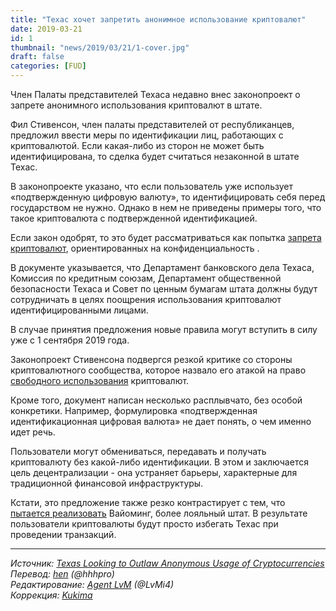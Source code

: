 ```yaml
---
title: "Техас хочет запретить анонимное использование криптовалют"
date: 2019-03-21
id: 1
thumbnail: "news/2019/03/21/1-cover.jpg"
draft: false
categories: [FUD]
---
```


Член Палаты представителей Техаса недавно внес законопроект о запрете анонимного использования криптовалют в штате.

Фил Стивенсон, член палаты представителей от республиканцев, предложил ввести меры по идентификации лиц, работающих с криптовалютой. Если какая-либо из сторон не может быть идентифицирована, то сделка будет считаться незаконной в штате Техас.

В законопроекте указано, что если пользователь уже использует «подтвержденную цифровую валюту», то идентифицировать себя перед государством не нужно. Однако в нем не приведены примеры того, что такое криптовалюта с подтвержденной идентификацией.

Если закон одобрят, то это будет рассматриваться как попытка [запрета криптовалют](https://beincrypto.com/xmr-monero-price-prediction-2018-2019-2020-5-years/), ориентированных на конфиденциальность .

В документе указывается, что Департамент банковского дела Техаса, Комиссия по кредитным союзам, Департамент общественной безопасности Техаса и Совет по ценным бумагам штата должны будут сотрудничать в целях поощрения использования криптовалют идентифицированными лицами.

В случае принятия предложения новые правила могут вступить в силу уже с 1 сентября 2019 года.

Законопроект Стивенсона подвергся резкой критике со стороны криптовалютного сообщества, которое назвало его атакой на право [свободного использования](https://beincrypto.com/bitcoin-on-the-right-path-with-its-right-of-use-intact/) криптовалют.

Кроме того, документ написан несколько расплывчато, без особой конкретики. Например, формулировка «подтвержденная идентификационная цифровая валюта» не дает понять, о чем именно идет речь.

Пользователи могут обмениваться, передавать и получать криптовалюту без какой-либо идентификации. В этом и заключается цель децентрализации - она устраняет барьеры, характерные для традиционной финансовой инфраструктуры.

Кстати, это предложение также резко контрастирует с тем, что [пытается реализовать](https://beincrypto.com/wyoming-pushes-bill-into-law-for-property-rights-on-digital-assets/) Вайоминг, более лояльный штат. В результате пользователи криптовалюты будут просто избегать Техас при проведении транзакций.

---
_Источник: [Texas Looking to Outlaw Anonymous Usage of Cryptocurrencies](https://beincrypto.com/texas-looking-to-outlaw-anonymous-usage-of-cryptocurrencies/)  
Перевод: [hen](https://xmr.ru/members/58/) (@hhhpro)  
Редактирование: [Agent LvM](https://xmr.ru/members/3/) (@LvMi4)  
Коррекция: [Kukima](https://xmr.ru/members/138/)_